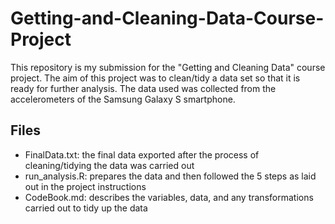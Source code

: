 # Getting-and-Cleaning-Data-Course-Project

This repository is my submission for the "Getting and Cleaning Data" course project. 
The aim of this project was to clean/tidy a data set so that it is ready for further analysis.
The data used was collected from the accelerometers of the Samsung Galaxy S smartphone.

## Files  
- FinalData.txt: the final data exported after the process of cleaning/tidying the data was carried out
- run_analysis.R: prepares the data and then followed the 5 steps as laid out in the project instructions
- CodeBook.md: describes the variables, data, and any transformations carried out to tidy up the data